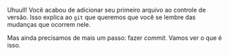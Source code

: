 Uhuull! Você acabou de adicionar seu primeiro arquivo ao controle de versão. Isso explica ao `git` que queremos que você se lembre das mudanças que ocorrem nele.

Mas ainda precisamos de mais um passo: fazer _commit_. Vamos ver o que é isso.